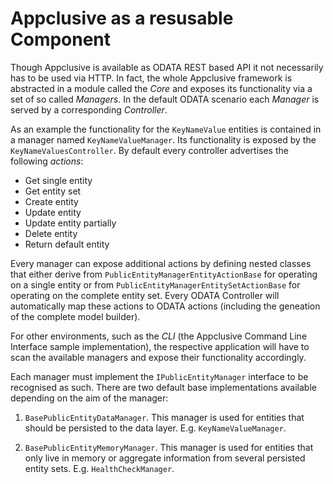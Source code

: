 # Appclusive as a resusable Component

Though Appclusive is available as ODATA REST based API it not necessarily has to be used via HTTP. In fact, the whole Appclusive framework is abstracted in a module called the *Core* and exposes its functionality via a set of so called *Managers*. In the default ODATA scenario each *Manager* is served by a corresponding *Controller*.

As an example the functionality for the `KeyNameValue` entities is contained in a manager named `KeyNameValueManager`. Its functionality is exposed by the `KeyNameValuesController`. By default every controller advertises the following *actions*:

* Get single entity
* Get entity set
* Create entity
* Update entity
* Update entity partially
* Delete entity
* Return default entity

Every manager can expose additional actions by defining nested classes that either derive from `PublicEntityManagerEntityActionBase` for operating on a single entity or from `PublicEntityManagerEntitySetActionBase` for operating on the complete entity set. Every ODATA Controller will automatically map these actions to ODATA actions (including the geneation of the complete model builder).

For other environments, such as the *CLI* (the Appclusive Command Line Interface sample implementation), the respective application will have to scan the available managers and expose their functionality accordingly.

Each manager must implement the `IPublicEntityManager` interface to be recognised as such. There are two default base implementations available depending on the aim of the manager:

1. `BasePublicEntityDataManager`. This manager is used for entities that should be persisted to the data layer. E.g. `KeyNameValueManager`.

2. `BasePublicEntityMemoryManager`. This manager is used for entities that only live in memory or aggregate information from several persisted entity sets. E.g. `HealthCheckManager`. 